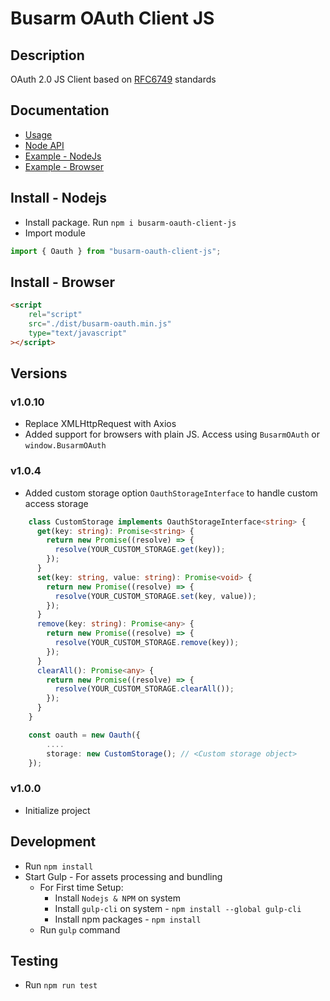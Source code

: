 # Busarm OAuth Client JS

## Description

OAuth 2.0 JS Client based on [RFC6749](https://datatracker.ietf.org/doc/html/rfc6749) standards
## Documentation
- [Usage](./docs/usage.md)
- [Node API](./docs/api.md)
- [Example - NodeJs](./docs/example.js)
- [Example - Browser](./docs/example.html)

## Install - Nodejs

-   Install package. Run `npm i busarm-oauth-client-js`
-   Import module

```ts
import { Oauth } from "busarm-oauth-client-js";
```

## Install - Browser

```html
<script
    rel="script"
    src="./dist/busarm-oauth.min.js"
    type="text/javascript"
></script>
```

## Versions

### v1.0.10

-   Replace XMLHttpRequest with Axios
-   Added support for browsers with plain JS. Access using `BusarmOAuth` or `window.BusarmOAuth`

### v1.0.4

-   Added custom storage option `OauthStorageInterface` to handle custom access storage

```ts
    class CustomStorage implements OauthStorageInterface<string> {
      get(key: string): Promise<string> {
        return new Promise((resolve) => {
          resolve(YOUR_CUSTOM_STORAGE.get(key));
        });
      }
      set(key: string, value: string): Promise<void> {
        return new Promise((resolve) => {
          resolve(YOUR_CUSTOM_STORAGE.set(key, value));
        });
      }
      remove(key: string): Promise<any> {
        return new Promise((resolve) => {
          resolve(YOUR_CUSTOM_STORAGE.remove(key));
        });
      }
      clearAll(): Promise<any> {
        return new Promise((resolve) => {
          resolve(YOUR_CUSTOM_STORAGE.clearAll());
        });
      }
    }

    const oauth = new Oauth({
        ....
        storage: new CustomStorage(); // <Custom storage object>
    });
```

### v1.0.0

-   Initialize project

## Development

-   Run `npm install`
-   Start Gulp - For assets processing and bundling
    -   For First time Setup:
        -   Install `Nodejs & NPM` on system
        -   Install `gulp-cli` on system - `npm install --global gulp-cli`
        -   Install npm packages - `npm install`
    -   Run `gulp` command

## Testing

-   Run `npm run test`
